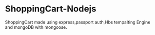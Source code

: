 # ShoppingCart-Nodejs
ShoppingCart made using express,passport auth,Hbs tempalting Engine and mongoDB with mongoose.
